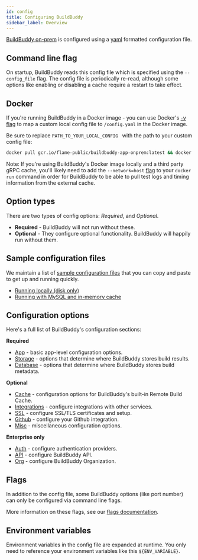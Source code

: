 ```yaml
---
id: config
title: Configuring BuildBuddy
sidebar_label: Overview
---
```


[BuildBuddy on-prem](on-prem.md) is configured using a [yaml](https://en.wikipedia.org/wiki/YAML) formatted configuration file.

## Command line flag

On startup, BuildBuddy reads this config file which is specified using the `--config_file` flag. The config file is periodically re-read, although some options like enabling or disabling a cache require a restart to take effect.

## Docker

If you're running BuildBuddy in a Docker image - you can use Docker's [-v flag](https://docs.docker.com/storage/volumes/) to map a custom local config file to `/config.yaml` in the Docker image.

Be sure to replace `PATH_TO_YOUR_LOCAL_CONFIG ` with the path to your custom config file:

```bash
docker pull gcr.io/flame-public/buildbuddy-app-onprem:latest && docker run -p 1985:1985 -p 8080:8080 -v /PATH_TO_YOUR_LOCAL_CONFIG/config.yaml:/config.yaml gcr.io/flame-public/buildbuddy-app-onprem:latest
```

Note: If you're using BuildBuddy's Docker image locally and a third party gRPC cache, you'll likely need to add the `--network=host` [flag](https://docs.docker.com/network/host/) to your `docker run` command in order for BuildBuddy to be able to pull test logs and timing information from the external cache.

## Option types

There are two types of config options: _Required_, and _Optional_.

- **Required** - BuildBuddy will not run without these.
- **Optional** - They configure optional functionality. BuildBuddy will happily run without them.

## Sample configuration files

We maintain a list of [sample configuration files](config-samples.md) that you can copy and paste to get up and running quickly.

- [Running locally (disk only)](config-samples.md#running-locally-disk-only)
- [Running with MySQL and in-memory cache](config-samples.md#running-with-mysql-and-in-memory-cache)

## Configuration options

Here's a full list of BuildBuddy's configuration sections:

**Required**

- [App](config-app.md) - basic app-level configuration options.
- [Storage](config-storage.md) - options that determine where BuildBuddy stores build results.
- [Database](config-database.md) - options that determine where BuildBuddy stores build metadata.

**Optional**

- [Cache](config-cache.md) - configuration options for BuildBuddy's built-in Remote Build Cache.
- [Integrations](config-integrations.md) - configure integrations with other services.
- [SSL](config-ssl.md) - configure SSL/TLS certificates and setup.
- [Github](config-github.md) - configure your Github integration.
- [Misc](config-misc.md) - miscellaneous configuration options.

**Enterprise only**

- [Auth](config-auth.md) - configure authentication providers.
- [API](config-api.md) - configure BuildBuddy API.
- [Org](config-org.md) - configure BuildBuddy Organization.

## Flags

In addition to the config file, some BuildBuddy options (like port number) can only be configured via command line flags.

More information on these flags, see our [flags documentation](config-flags.md).

## Environment variables

Environment variables in the config file are expanded at runtime.
You only need to reference your environment variables like this `${ENV_VARIABLE}`.
